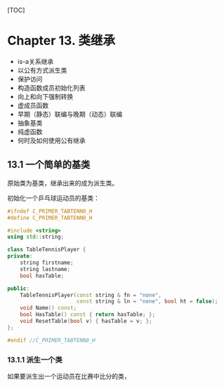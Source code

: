 [TOC]

# Chapter 13. 类继承

- is-a关系继承
- 以公有方式派生类
- 保护访问
- 构造函数成员初始化列表
- 向上和向下强制转换
- 虚成员函数
- 早期（静态）联编与晚期（动态）联编
- 抽象基类
- 纯虚函数
- 何时及如何使用公有继承

## 13.1 一个简单的基类

原始类为基类，继承出来的成为派生类。

初始化一个乒乓球运动员的基类：

```C++
#ifndef C_PRIMER_TABTENN0_H
#define C_PRIMER_TABTENN0_H

#include <string>
using std::string;

class TableTennisPlayer {
private:
    string firstname;
    string lastname;
    bool hasTable;

public:
    TableTennisPlayer(const string & fn = "none",
                      const string & ln = "none", bool ht = false);
    void Name() const;
    bool HasTable() const { return hasTable; };
    void ResetTable(bool v) { hasTable = v; };
};

#endif //C_PRIMER_TABTENN0_H
```

### 13.1.1 派生一个类

如果要派生出一个运动员在比赛中比分的类，